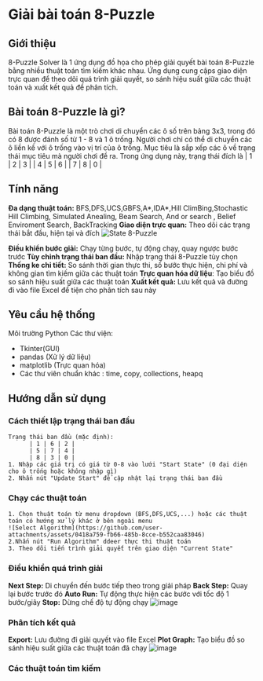 # **Giải bài toán 8-Puzzle**
## **Giới thiệu**
8-Puzzle Solver là 1 ứng dụng đồ họa cho phép giải quyết bài toán 8-Puzzle bằng nhiều thuật toán tìm kiếm khác nhau. Ứng dụng cung cậps giao diện trực quan để theo dõi quá trình giải quyết, so sánh hiệu suất giữa các thuật toán và xuất kết quả để phân tích.

## **Bài toán 8-Puzzle là gì?**
Bài toán 8-Puzzle là một trò chơi di chuyển các ô số trên bảng 3x3, trong đó có 8 được đánh số từ 1 - 8 và 1 ô trống. Người chơi chỉ có thể di chuyển các ô liền kề với ô trống vào vị trí của ô trống. Mục tiêu là sắp xếp các ô về trạng thái mục tiêu mà người chơi đề ra. Trong ứng dụng này, trạng thái đích là 
| 1 | 2 | 3 |
| 4 | 5 | 6 |
| 7 | 8 | 0 |

## **Tính năng**
**Đa dạng thuật toán:** BFS,DFS,UCS,GBFS,A*,IDA*,Hill ClimBing,Stochastic Hill Climbing, Simulated Anealing, Beam Search, And or search , Belief Enviroment Search, BackTracking
**Giao diện trực quan:** Theo dõi các trạng thái bắt đầu, hiện tại và đích
![State 8-Puzzle](https://github.com/user-attachments/assets/dacc31eb-68c5-469e-8e19-a11d263a3886)

**Điều khiển bước giải:** Chạy từng bước, tự động chạy, quay ngược bước trước
**Tùy chỉnh trạng thái ban đầu:** Nhập trạng thái 8-Puzzle tùy chọn
**Thống ke chi tiết:** So sánh thời gian thực thi, số bước thực hiện, chi phí và không gian tìm kiếm giữa các thuật toán
**Trực quan hóa dữ liệu**: Tạo biểu đồ so sánh hiệu suất giữa các thuật toán
**Xuất kết quả:** Lưu kết quả và đường đi vào file Excel để tiện cho phân tích sau này
## **Yêu cầu hệ thống**
Môi trường Python
Các thư viện: 
  * Tkinter(GUI)
  * pandas (Xử lý dữ liệu)
  * matplotlib (Trực quan hóa)
  * Các thư viên chuẩn khác : time, copy, collections, heapq
## **Hướng dẫn sử dụng**
### **Cách thiết lập trạng thái ban đầu**
    Trạng thái ban đầu (mặc định):
          | 1 | 6 | 2 |
          | 5 | 7 | 4 |
          | 8 | 3 | 0 |
    1. Nhập các giá trị có giá từ 0-8 vào lưới "Start State" (0 đại diện cho ô trống hoặc không nhập gì)
    2. Nhấn nút "Update Start" để cập nhật lại trạng thái ban đầu
### **Chạy các thuật toán**
    1. Chọn thuật toán từ menu dropdown (BFS,DFS,UCS,...) hoặc các thuật toán có hướng xử lý khác ở bên ngoài menu
    ![Select Algorithm](https://github.com/user-attachments/assets/0418a759-fb66-485b-8cce-b552caa83046)
    2.Nhấn nút "Run Algorithm" ddeer thực thi thuật toán
    3. Theo dõi tiến trình giải quyết trên giao diện "Current State"
### **Điều khiển quá trình giải**
  **Next Step:** Di chuyển đến bước tiếp theo trong giải pháp
  **Back Step:** Quay lại bước trước đó
  **Auto Run:** Tự động thực hiện các bước với tốc độ 1 bước/giây
  **Stop:** Dừng chế độ tự động chạy
  ![image](https://github.com/user-attachments/assets/f4ab9ac7-f8de-4131-b7b2-3f60f2555438)

### **Phân tích kết quả**
  **Export:** Lưu đường đi giải quyết vào file Excel
  **Plot Graph:** Tạo biểu đồ so sánh hiệu suất giữa các thuật toán đã chạy
  ![image](https://github.com/user-attachments/assets/b0d6e37d-2974-4867-9218-a5caba657888)
### **Các thuật toán tìm kiếm**


















